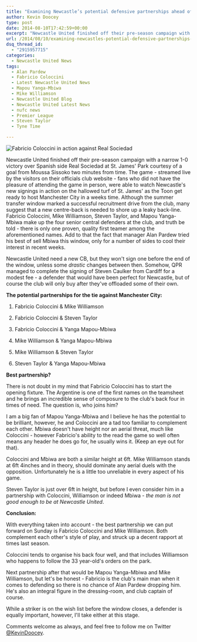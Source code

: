 ```yaml
---
title: "Examining Newcastle’s potential defensive partnerships ahead of the new season"
author: Kevin Doocey
type: post
date: 2014-08-10T17:42:59+00:00
excerpt: "Newcastle United finished off their pre-season campaign with a narrow 1-0 victory over Spanish side Real Sociedad at St. James' Park courtesy of a goal from Moussa Sissoko two minutes from time. The game - streamed live.."
url: /2014/08/10/examining-newcastles-potential-defensive-partnerships-ahead-new-season/
dsq_thread_id:
  - "2915957715"
categories:
  - Newcastle United News
tags:
  - Alan Pardew
  - Fabricio Coloccini
  - Latest Newcastle United News
  - Mapou Yanga-Mbiwa
  - Mike Williamson
  - Newcastle United Blog
  - Newcastle United Latest News
  - nufc news
  - Premier League
  - Steven Taylor
  - Tyne Time

---
```

![Fabricio Coloccini in action against Real Sociedad](https://www.tynetime.com/wp-content/uploads/2014/08/Fabricio-Coloccini-Newcastle-Real-Sociedad.jpg "Coloccini - Sporting a rare Newcastle United Members jersey against Real Sociedad")

Newcastle United finished off their pre-season campaign with a narrow 1-0 victory over Spanish side Real Sociedad at St. James' Park courtesy of a goal from Moussa Sissoko two minutes from time. The game - streamed live by the visitors on their officials club website - fans who did not have the pleasure of attending the game in person, were able to watch Newcastle's new signings in action on the hallowed turf of St. James' as the Toon get ready to host Manchester City in a weeks time. Although the summer transfer window marked a successful recruitment drive from the club, many suggest that a new centre-back is needed to shore up a leaky back-line. Fabricio Coloccini, Mike Williamson, Steven Taylor, and Mapou Yanga-Mbiwa make up the four senior central defenders at the club, and truth be told - there is only one proven, quality first teamer among the aforementioned names. Add to that the fact that manager Alan Pardew tried his best of sell Mbiwa this window, only for a number of sides to cool their interest in recent weeks.

Newcastle United need a new CB, but they won't sign one before the end of the window, unless some _drastic_ changes between then. Somehow, QPR managed to complete the signing of Steven Caulker from Cardiff for a  modest fee - a defender that would have been perfect for Newcastle, but of course the club will only buy after they've offloaded some of their own.

**The potential partnerships for the&nbsp;tie against Manchester City:**

1. Fabricio Coloccini & Mike Williamson

2. Fabricio Coloccini & Steven Taylor

3. Fabricio Coloccini & Yanga Mapou-Mbiwa

4. Mike Williamson & Yanga Mapou-Mbiwa

5. Mike Williamson & Steven Taylor

6. Steven Taylor & Yanga Mapou-Mbiwa

**Best partnership?**

There is not doubt in my mind that Fabricio Coloccini has to start the opening fixture. The Argentine is one of the first names on the teamsheet and he brings an incredible sense of composure to the club's back four in times of need. The question is, who joins him?

I am a big fan of Mapou Yanga-Mbiwa and I believe he has the potential to be brilliant, however, he and Coloccini are a tad too familiar to complement each other. Mbiwa doesn't have height nor an aerial threat, much like Coloccini - however Fabricio's ability to the read the game so well often means any header he does go for, he usually wins it. (Keep an eye out for that).

Coloccini and Mbiwa are both a similar height at 6ft. Mike Williamson stands at 6ft 4inches and in theory, should dominate any aerial duels with the opposition. Unfortunately he is a little too unreliable in every aspect of his game.

Steven Taylor is just over 6ft in height, but before I even consider him in a partnership with Coloccini, Williamson or indeed Mbiwa - _the man is not good enough to be at Newcastle United_.

**Conclusion:**

With everything taken into account - the best partnership we can put forward on Sunday is Fabricio Coloccini and Mike Williamson. Both complement each other's style of play, and struck up a decent rapport at times last season.

Coloccini tends to organise his back four well, and that includes Williamson who happens to follow the 33 year-old's orders on the park.

Next partnership after that would be Mapou Yanga-Mbiwa and Mike Williamson, but let's be honest - Fabricio is the club's main man when it comes to defending so there is no chance of Alan Pardew dropping him. He's also an integral figure in the dressing-room, and club captain of course.

While a striker is on the wish list before the window closes, a defender is equally important, however, I'll take either at this stage.

Comments welcome as always, and feel free to follow me on Twitter [@KevinDoocey](https://twitter.com/kevindoocey "doocey twitter").
